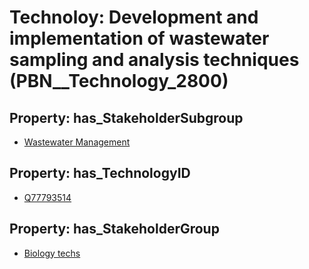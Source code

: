 # Technoloy: __Development and implementation of wastewater sampling and analysis techniques__ (PBN__Technology_2800)

## Property: has_StakeholderSubgroup

* [Wastewater Management](PBN__TechSubgroup_11)

## Property: has_TechnologyID

* [Q77793514](Q77793514)

## Property: has_StakeholderGroup

* [Biology techs](PBN__TechGroup_15)

